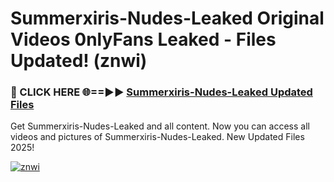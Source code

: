 # Summerxiris-Nudes-Leaked Original Videos 0nlyFans Leaked - Files Updated! (znwi)

<h3>🔴 CLICK HERE 🌐==►► <a href="https://tinyurl.com/5h6xmrr3" rel="nofollow">Summerxiris-Nudes-Leaked Updated Files</a></h3>

Get Summerxiris-Nudes-Leaked and all content. Now you can access all videos and pictures of Summerxiris-Nudes-Leaked. New Updated Files 2025!

[![znwi](https://i.imgur.com/KVD873Z.gif)](https://tinyurl.com/5h6xmrr3)

